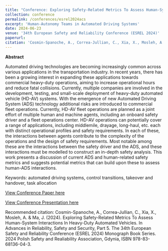 ```yaml
---
title: "Conference: Exploring Safety-Related Metrics To Assess Human-System Interactions In Heavy-Duty Automated Vehicles"
collection: conference
permalink: /conferences/esrel2024acs
excerpt: 'Human-Autonomy Teams in Automated Driving Systems'
date: 2024-06-23
venue: '34th European Safety and Reliability Conference (ESREL 2024)'
paperurl: 
citation: 'Cosmin-Spanoche, A., Correa-Jullian, C., Xia, X., Mosleh, A. & Ma, J. (2024). Exploring Safety-Related Metrics To Assess Human-System Interactions In Heavy-Duty Automated Vehicles. In Advances in Reliability, Safety and Security, Part 5. The 34th European Safety and Reliability Conference (ESREL 2024) Monograph Book Series. 2024 Polish Safety and Realiability Association, Gdynia, ISBN 978-83-68136-04-3.'
---
```

**Abstract**

Automated driving technologies are becoming increasingly common across various applications in the transportation industry. In recent years, there has been a growing interest in expanding these applications towards commercial heavy-duty operations, aiming to increase operational hours and reduce fatal collisions. Currently, multiple companies are involved in the development, testing, and small-scale deployment of heavy-duty automated vehicle (HD-AV) systems. With the emergence of new Automated Driving System (ADS) technology additional risks are introduced to commercial fleet operations. Currently, HD-AV fleet operations are planned as a joint effort of multiple human and machine agents, including an onboard safety driver and a fleet operations center. HD-AV operations can potentially cover a range of applications, including middlemile, drayage, long-haul, etc. each with distinct operational profiles and safety requirements. In each of these, the interactions between agents contribute to the complexity of the operations and the design of safety requirements. Most notable among these are the interactions between the safety driver and the ADS, and these interactions must be modelled to construct an in-depth safety analysis. This work presents a discussion of current ADS and human-related safety metrics and suggests potential metrics that can build upon these to assess human-ADS interactions.

Keywords: automated driving systems, control transitions, takeover and handover, task allocation

[View Conference Paper here](https://github.com/user-attachments/files/16057454/exploring-safety-related-metrics-to-assess-human-system-interactions-in-heavy-duty-automated-vehicles.pdf)

[View Conference Presentation here](https://github.com/user-attachments/files/16057451/Cosmin-Spanoche_ESREL_2024_SharedVersion.pptx)

Recommended citation: Cosmin-Spanoche, A., Correa-Jullian, C., Xia, X., Mosleh, A. & Ma, J. (2024). Exploring Safety-Related Metrics To Assess Human-System Interactions In Heavy-Duty Automated Vehicles. In Advances in Reliability, Safety and Security, Part 5. The 34th European Safety and Reliability Conference (ESREL 2024) Monograph Book Series. 2024 Polish Safety and Realiability Association, Gdynia, ISBN 978-83-68136-04-3.
